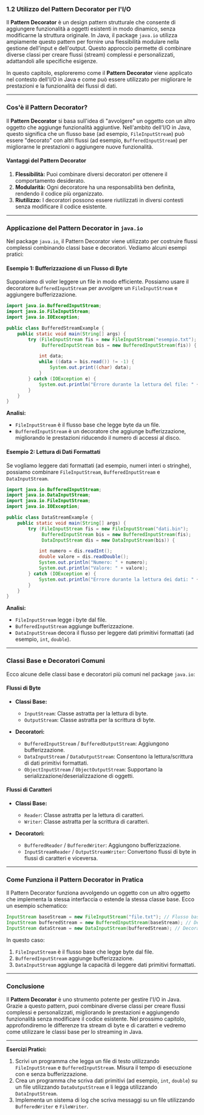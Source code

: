 ### **1.2 Utilizzo del Pattern Decorator per l'I/O**

Il **Pattern Decorator** è un design pattern strutturale che consente di aggiungere funzionalità a oggetti esistenti in modo dinamico, senza modificarne la struttura originale. In Java, il package `java.io` utilizza ampiamente questo pattern per fornire una flessibilità modulare nella gestione dell'input e dell'output. Questo approccio permette di combinare diverse classi per creare flussi (stream) complessi e personalizzati, adattandoli alle specifiche esigenze.

In questo capitolo, esploreremo come il **Pattern Decorator** viene applicato nel contesto dell'I/O in Java e come può essere utilizzato per migliorare le prestazioni e la funzionalità dei flussi di dati.

---

### **Cos'è il Pattern Decorator?**

Il **Pattern Decorator** si basa sull'idea di "avvolgere" un oggetto con un altro oggetto che aggiunge funzionalità aggiuntive. Nell'ambito dell'I/O in Java, questo significa che un flusso base (ad esempio, `FileInputStream`) può essere "decorato" con altri flussi (ad esempio, `BufferedInputStream`) per migliorarne le prestazioni o aggiungere nuove funzionalità.

#### **Vantaggi del Pattern Decorator**
1. **Flessibilità:** Puoi combinare diversi decoratori per ottenere il comportamento desiderato.
2. **Modularità:** Ogni decoratore ha una responsabilità ben definita, rendendo il codice più organizzato.
3. **Riutilizzo:** I decoratori possono essere riutilizzati in diversi contesti senza modificare il codice esistente.

---

### **Applicazione del Pattern Decorator in `java.io`**

Nel package `java.io`, il Pattern Decorator viene utilizzato per costruire flussi complessi combinando classi base e decoratori. Vediamo alcuni esempi pratici:

#### **Esempio 1: Bufferizzazione di un Flusso di Byte**
Supponiamo di voler leggere un file in modo efficiente. Possiamo usare il decoratore `BufferedInputStream` per avvolgere un `FileInputStream` e aggiungere bufferizzazione.

```java
import java.io.BufferedInputStream;
import java.io.FileInputStream;
import java.io.IOException;

public class BufferedStreamExample {
    public static void main(String[] args) {
        try (FileInputStream fis = new FileInputStream("esempio.txt");
             BufferedInputStream bis = new BufferedInputStream(fis)) {

            int data;
            while ((data = bis.read()) != -1) {
                System.out.print((char) data);
            }
        } catch (IOException e) {
            System.out.println("Errore durante la lettura del file: " + e.getMessage());
        }
    }
}
```

**Analisi:**
- `FileInputStream` è il flusso base che legge byte da un file.
- `BufferedInputStream` è un decoratore che aggiunge bufferizzazione, migliorando le prestazioni riducendo il numero di accessi al disco.

#### **Esempio 2: Lettura di Dati Formattati**
Se vogliamo leggere dati formattati (ad esempio, numeri interi o stringhe), possiamo combinare `FileInputStream`, `BufferedInputStream` e `DataInputStream`.

```java
import java.io.BufferedInputStream;
import java.io.DataInputStream;
import java.io.FileInputStream;
import java.io.IOException;

public class DataStreamExample {
    public static void main(String[] args) {
        try (FileInputStream fis = new FileInputStream("dati.bin");
             BufferedInputStream bis = new BufferedInputStream(fis);
             DataInputStream dis = new DataInputStream(bis)) {

            int numero = dis.readInt();
            double valore = dis.readDouble();
            System.out.println("Numero: " + numero);
            System.out.println("Valore: " + valore);
        } catch (IOException e) {
            System.out.println("Errore durante la lettura dei dati: " + e.getMessage());
        }
    }
}
```

**Analisi:**
- `FileInputStream` legge i byte dal file.
- `BufferedInputStream` aggiunge bufferizzazione.
- `DataInputStream` decora il flusso per leggere dati primitivi formattati (ad esempio, `int`, `double`).

---

### **Classi Base e Decoratori Comuni**

Ecco alcune delle classi base e decoratori più comuni nel package `java.io`:

#### **Flussi di Byte**
- **Classi Base:**
  - `InputStream`: Classe astratta per la lettura di byte.
  - `OutputStream`: Classe astratta per la scrittura di byte.

- **Decoratori:**
  - `BufferedInputStream` / `BufferedOutputStream`: Aggiungono bufferizzazione.
  - `DataInputStream` / `DataOutputStream`: Consentono la lettura/scrittura di dati primitivi formattati.
  - `ObjectInputStream` / `ObjectOutputStream`: Supportano la serializzazione/deserializzazione di oggetti.

#### **Flussi di Caratteri**
- **Classi Base:**
  - `Reader`: Classe astratta per la lettura di caratteri.
  - `Writer`: Classe astratta per la scrittura di caratteri.

- **Decoratori:**
  - `BufferedReader` / `BufferedWriter`: Aggiungono bufferizzazione.
  - `InputStreamReader` / `OutputStreamWriter`: Convertono flussi di byte in flussi di caratteri e viceversa.

---

### **Come Funziona il Pattern Decorator in Pratica**

Il Pattern Decorator funziona avvolgendo un oggetto con un altro oggetto che implementa la stessa interfaccia o estende la stessa classe base. Ecco un esempio schematico:

```java
InputStream baseStream = new FileInputStream("file.txt"); // Flusso base
InputStream bufferedStream = new BufferedInputStream(baseStream); // Decoratore
InputStream dataStream = new DataInputStream(bufferedStream); // Decoratore aggiuntivo
```

In questo caso:
1. `FileInputStream` è il flusso base che legge byte dal file.
2. `BufferedInputStream` aggiunge bufferizzazione.
3. `DataInputStream` aggiunge la capacità di leggere dati primitivi formattati.

---

### **Conclusione**

Il **Pattern Decorator** è uno strumento potente per gestire l'I/O in Java. Grazie a questo pattern, puoi combinare diverse classi per creare flussi complessi e personalizzati, migliorando le prestazioni e aggiungendo funzionalità senza modificare il codice esistente. Nel prossimo capitolo, approfondiremo le differenze tra stream di byte e di caratteri e vedremo come utilizzare le classi base per lo streaming in Java.

---

**Esercizi Pratici:**
1. Scrivi un programma che legga un file di testo utilizzando `FileInputStream` e `BufferedInputStream`. Misura il tempo di esecuzione con e senza bufferizzazione.
2. Crea un programma che scriva dati primitivi (ad esempio, `int`, `double`) su un file utilizzando `DataOutputStream` e li legga utilizzando `DataInputStream`.
3. Implementa un sistema di log che scriva messaggi su un file utilizzando `BufferedWriter` e `FileWriter`.

